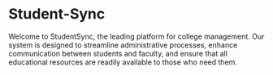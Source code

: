 # Student-Sync
Welcome to StudentSync, the leading platform for college management. Our system is designed to streamline                 administrative processes, enhance communication between students and faculty, and ensure that all educational                 resources are readily available to those who need them.
